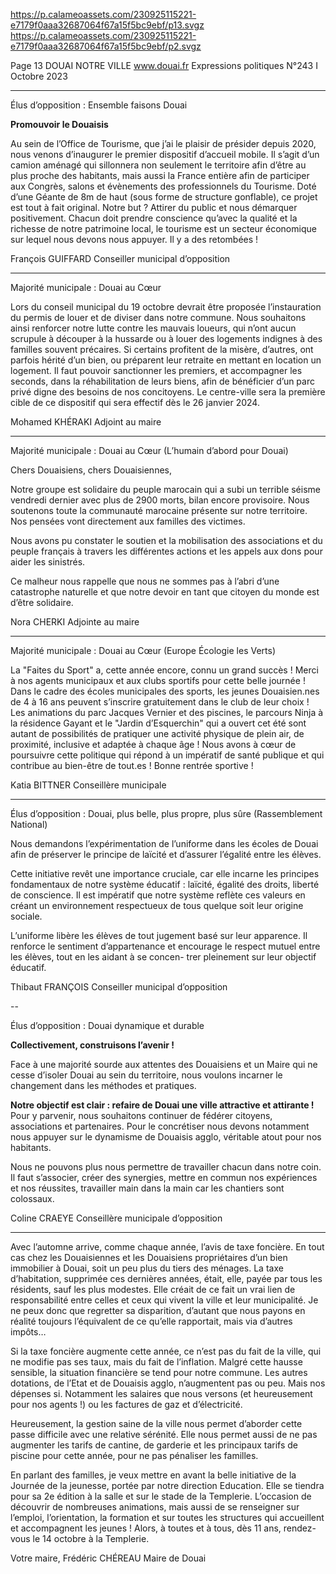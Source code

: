 https://p.calameoassets.com/230925115221-e7179f0aaa32687064f67a15f5bc9ebf/p13.svgz
https://p.calameoassets.com/230925115221-e7179f0aaa32687064f67a15f5bc9ebf/p2.svgz

Page  13
DOUAI NOTRE VILLE
www.douai.fr
Expressions politiques
N°243   I
Octobre 2023

---

Élus d’opposition : Ensemble faisons Douai

**Promouvoir le Douaisis**

Au sein de l’Office de Tourisme, que j’ai le plaisir de présider depuis 2020, nous venons d’inaugurer le premier dispositif d’accueil mobile. Il s’agit d’un camion aménagé qui sillonnera non seulement le territoire afin d’être au plus proche des habitants, mais aussi la France entière afin de participer aux Congrès, salons et évènements des professionnels du Tourisme. Doté d’une Géante de 8m de haut (sous forme de structure gonflable), ce projet est tout à fait original. Notre but ? Attirer du public et nous démarquer positivement. Chacun doit prendre conscience qu’avec la qualité et la richesse de notre patrimoine local, le tourisme est un secteur économique sur lequel nous devons nous appuyer. Il y a des retombées !

François GUIFFARD
Conseiller municipal d’opposition

---

Majorité municipale : Douai au Cœur

Lors du conseil municipal du 19 octobre devrait être proposée l’instauration du permis de louer et de diviser dans notre commune. Nous souhaitons ainsi renforcer notre lutte contre les mauvais loueurs, qui n’ont aucun scrupule à découper à la hussarde ou à louer des logements indignes à des familles souvent précaires. Si certains profitent de la misère, d’autres, ont parfois hérité d’un bien, ou préparent leur retraite en mettant en location un logement. Il faut pouvoir sanctionner les premiers, et accompagner les seconds, dans la réhabilitation de leurs biens, afin de bénéficier d’un parc privé digne des besoins de nos concitoyens. Le centre-ville sera la première cible de ce dispositif qui sera effectif dès le 26 janvier 2024.

Mohamed KHÉRAKI
Adjoint au maire

---

Majorité municipale : Douai au Cœur (L’humain d’abord pour Douai)

Chers Douaisiens, chers Douaisiennes,

Notre groupe est solidaire du peuple marocain qui a subi un terrible séisme vendredi dernier avec plus de 2900 morts, bilan encore provisoire. Nous soutenons toute la communauté marocaine présente sur notre territoire. Nos pensées vont directement aux familles des victimes.

Nous avons pu constater le soutien et la mobilisation des associations et du peuple français à travers les différentes actions et les appels aux dons pour aider les sinistrés.

Ce malheur nous rappelle que nous ne sommes pas à l’abri d’une catastrophe naturelle et que notre devoir en tant que citoyen du monde est d’être solidaire.

Nora CHERKI
Adjointe au maire

---

Majorité municipale : Douai au Cœur (Europe Écologie les Verts)

La "Faites du Sport" a, cette année encore, connu un grand succès ! Merci à nos agents municipaux et aux clubs sportifs pour cette belle journée ! Dans le cadre des écoles municipales des sports, les jeunes Douaisien.nes de 4 à 16 ans peuvent s’inscrire gratuitement dans le club de leur choix ! Les animations du parc Jacques Vernier et des piscines, le parcours Ninja à la résidence Gayant et le "Jardin d’Esquerchin" qui a ouvert cet été sont autant de possibilités de pratiquer une activité physique de plein air, de proximité, inclusive et adaptée à chaque âge ! Nous avons à cœur de poursuivre cette politique qui répond à un impératif de santé publique et qui contribue au bien-être de tout.es ! Bonne rentrée sportive !

Katia BITTNER
Conseillère municipale

---

Élus d’opposition : Douai, plus belle, plus propre, plus sûre (Rassemblement National)

Nous demandons l’expérimentation de l’uniforme dans les écoles de Douai afin de préserver le principe de laïcité et d’assurer l’égalité entre les élèves.

Cette initiative revêt une importance cruciale, car elle incarne les principes fondamentaux de notre système éducatif : laïcité, égalité des droits, liberté de conscience. Il est impératif que notre système reflète ces valeurs en créant un environnement respectueux de tous quelque soit leur origine sociale.

L’uniforme libère les élèves de tout jugement basé sur leur apparence. Il renforce le sentiment d’appartenance et encourage le respect mutuel entre les élèves, tout en les aidant à se concen-
trer pleinement sur leur objectif éducatif.

Thibaut FRANÇOIS
Conseiller municipal d’opposition

--

Élus d’opposition : Douai dynamique et durable

**Collectivement, construisons l’avenir !**

Face à une majorité sourde aux attentes des Douaisiens et un Maire qui ne cesse d’isoler Douai au sein du territoire, nous voulons incarner le changement dans les méthodes et pratiques.

**Notre objectif est clair : refaire de Douai une ville attractive et attirante !** Pour y parvenir, nous souhaitons continuer de fédérer citoyens, associations et partenaires. Pour le concrétiser nous devons notamment nous appuyer sur le dynamisme de Douaisis agglo, véritable atout pour nos habitants.

Nous ne pouvons plus nous permettre de travailler chacun dans notre coin. Il faut s’associer, créer des synergies, mettre en commun nos expériences et nos réussites, travailler main dans la main car les chantiers sont colossaux.

Coline CRAEYE
Conseillère municipale d’opposition


---

Avec l’automne arrive, comme chaque année, l’avis de taxe foncière. En tout cas chez les Douaisiennes et les Douaisiens propriétaires d’un bien immobilier à Douai, soit un peu plus du tiers des ménages. La taxe d’habitation, supprimée ces dernières années, était, elle, payée par tous les résidents, sauf les plus modestes. Elle créait de ce fait un vrai lien de responsabilité entre celles et ceux qui vivent la ville et leur municipalité. Je ne peux donc que regretter sa disparition, d’autant que nous payons en réalité toujours l’équivalent de ce qu’elle rapportait, mais via d’autres impôts…

Si la taxe foncière augmente cette année, ce n’est pas du fait de la ville, qui ne modifie pas ses taux, mais du fait de l’inflation. Malgré cette hausse sensible, la situation financière se tend pour notre commune. Les autres dotations, de l’Etat et de Douaisis agglo, n’augmentent pas ou peu. Mais nos dépenses si. Notamment les salaires que nous versons (et heureusement pour nos agents !) ou les factures de gaz et d’électricité.

Heureusement, la gestion saine de la ville nous permet d’aborder cette passe difficile avec une relative sérénité. Elle nous permet aussi de ne pas augmenter les tarifs de cantine, de garderie et les principaux tarifs de piscine pour cette année, pour ne pas pénaliser les familles.

En parlant des familles, je veux mettre en avant la belle initiative de la Journée de la jeunesse, portée par notre direction Education. Elle se tiendra pour sa 2e édition à la salle et sur le stade de la Templerie. L’occasion de découvrir de nombreuses animations, mais aussi de se renseigner sur l’emploi, l’orientation, la formation et sur toutes les structures qui accueillent et accompagnent les jeunes ! Alors, à toutes et à tous, dès 11 ans, rendez-vous le 14 octobre à la Templerie.

Votre maire,
Frédéric CHÉREAU
Maire de Douai